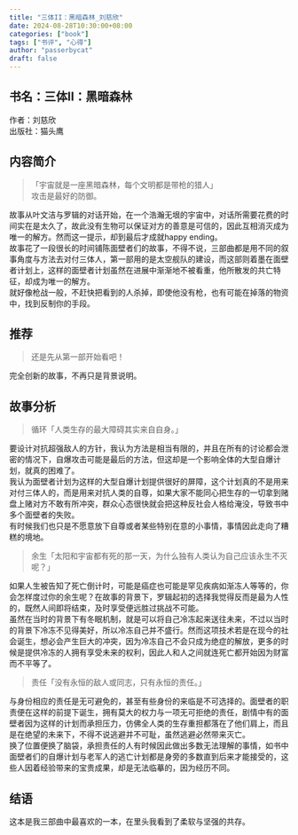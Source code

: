 ```yaml
---
title: "三体II：黑暗森林_刘慈欣"
date: 2024-08-28T10:30:00+08:00
categories: ["book"]
tags: ["书评", "心得"]
author: "passerbycat"
draft: false
---
```


## 书名：三体II：黑暗森林  
作者：刘慈欣  
出版社：猫头鹰  

## 内容简介  
> 「宇宙就是一座黑暗森林，每个文明都是带枪的猎人」  
> 攻击是最好的防御。  

故事从叶文洁与罗辑的对话开始，在一个浩瀚无垠的宇宙中，对话所需要花费的时间实在是太久了，故此没有生物可以保证对方的善意是可信的，因此互相消灭成为唯一的解方。然而这一提示，却到最后才成就happy ending。  
故事花了一段很长的时间铺陈面壁者们的故事，不得不说，三部曲都是用不同的叙事角度与方法去对付三体人，第一部用的是太空舰队的建设，而这部则着墨在面壁者计划上，这样的面壁者计划虽然在进展中渐渐地不被看重，他所散发的共亡特征，却成为唯一的解方。  
就好像枪战一般，不赶快把看到的人杀掉，即使他没有枪，也有可能在掉落的物资中，找到反制你的手段。  

## 推荐  
> 还是先从第一部开始看吧！  

完全创新的故事，不再只是背景说明。   

## 故事分析
> 循环「人类生存的最大障碍其实来自自身。」  

要设计对抗超强敌人的方针，我认为方法是相当有限的，并且在所有的讨论都会泄密的情况下，自爆攻击可能是最后的方法，但这却是一个影响全体的大型自爆计划，就真的困难了。  
我认为面壁者计划为这样的大型自爆计划提供很好的屏障，这个计划真的不是用来对付三体人的，而是用来对抗人类的自尊，如果大家不能同心把生存的一切拿到赌盘上赌对方不敢有所冲突，群众心态很快就会把这种反社会人格给淹没，导致书中多个面壁者的失败。  
有时候我们也只是不愿意放下自尊或者某些特别在意的小事情，事情因此走向了糟糕的境地。  

> 余生「太阳和宇宙都有死的那一天，为什么独有人类认为自己应该永生不灭呢？」  

如果人生被告知了死亡倒计时，可能是癌症也可能是罕见疾病如渐冻人等等的，你会怎样度过你的余生呢？在故事的背景下，罗辑起初的选择我觉得反而是最为人性的，既然人间即将结束，及时享受便远胜过挑战不可能。  
虽然在当时的背景下有冬眠机制，就是可以将自己冷冻起来送往未来，不过以当时的背景下冷冻不见得美好，所以冷冻自己并不盛行。然而这项技术若是在现今的社会诞生，想必会产生巨大的冲突，因为冷冻自己不会只成为绝症的解放，更多的时候是提供冷冻的人拥有享受未来的权利，因此人和人之间就连死亡都开始因为财富而不平等了。  

> 责任「没有永恒的敌人或同志，只有永恒的责任。」  

与身份相应的责任是无可避免的，甚至有些身份的来临是不可选择的。面壁者的职责便在这样的前提下诞生，拥有莫大的权力与一项无可拒绝的责任，剧情中有的面壁者因为这样的计划而承担压力，仿佛全人类的生存重担都落在了他们肩上，而且是在绝望的未来下，不得不说逃避并不可耻，虽然逃避必然带来灭亡。  
换了位置便换了脑袋，承担责任的人有时候因此做出多数无法理解的事情，如书中面壁者们的自爆计划与老军人的逃亡计划都是身旁的多数直到后来才能接受的，这些人因着经验带来的宝贵成果，却是无法临摹的，因为经历不同。  

## 结语  
这本是我三部曲中最喜欢的一本，在里头我看到了柔软与坚强的共存。  